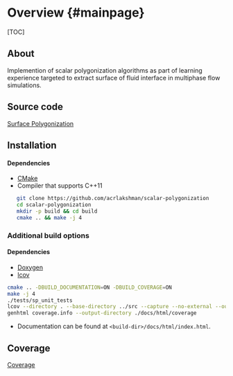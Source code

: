 Overview {#mainpage}
========

[TOC]

## About

Implemention of scalar polygonization algorithms as part of learning experience targeted to extract surface of fluid interface in multiphase flow simulations.

## Source code

[Surface Polygonization][src]

## Installation

#### Dependencies

* [CMake]
* Compiler that supports C++11

```sh
   git clone https://github.com/acrlakshman/scalar-polygonization
   cd scalar-polygonization
   mkdir -p build && cd build
   cmake .. && make -j 4
```

### Additional build options

#### Dependencies

* [Doxygen]
* [lcov]

```sh
cmake .. -DBUILD_DOCUMENTATION=ON -DBUILD_COVERAGE=ON
make -j 4
./tests/sp_unit_tests
lcov --directory . --base-directory ../src --capture --no-external --output-file coverage.info
genhtml coverage.info --output-directory ./docs/html/coverage
```

* Documentation can be found at `<build-dir>/docs/html/index.html`.

## Coverage

[Coverage]

[src]:https://github.com/acrlakshman/scalar-polygonization
[CMake]:https://github.com/Kitware/CMake
[Doxygen]:https://github.com/doxygen/doxygen
[lcov]:https://github.com/linux-test-project/lcov
[Surface Polygonization]:https://acrlakshman.github.io/scalar-polygonization
[Coverage]:https://acrlakshman.github.io/scalar-polygonization/coverage
